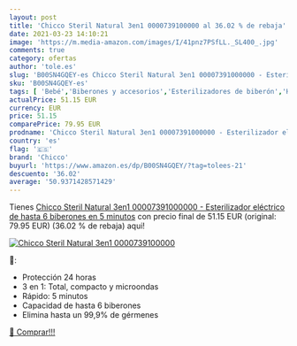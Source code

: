 ```yaml
---
layout: post
title: 'Chicco Steril Natural 3en1 0000739100000 al 36.02 % de rebaja'
date: 2021-03-23 14:10:21
image: 'https://m.media-amazon.com/images/I/41pnz7PSfLL._SL400_.jpg'
comments: true
category: ofertas
author: 'tole.es'
slug: 'B00SN4GQEY-es Chicco Steril Natural 3en1 00007391000000 - Esterilizador...'
sku: 'B00SN4GQEY-es'
tags: [ 'Bebé','Biberones y accesorios','Esterilizadores de biberón','Higiene','Higiene y cuidado','Lactancia y alimentación','biberones','chicco', ]
actualPrice: 51.15 EUR
currency: EUR
price: 51.15
comparePrice: 79.95 EUR
prodname: 'Chicco Steril Natural 3en1 00007391000000 - Esterilizador eléctrico de hasta 6 biberones en 5 minutos'
country: 'es'
flag: '🇪🇸'
brand: 'Chicco'
buyurl: 'https://www.amazon.es/dp/B00SN4GQEY/?tag=tolees-21'
descuento: '36.02'
average: '50.9371428571429'
---
```


Tienes [Chicco Steril Natural 3en1 00007391000000 - Esterilizador eléctrico de hasta 6 biberones en 5 minutos](https://www.amazon.es/dp/B00SN4GQEY/?tag=tolees-21) con precio final de  51.15 EUR (original: 79.95 EUR) (36.02 %  de rebaja) aqui!

[![Chicco Steril Natural 3en1 0000739100000](https://m.media-amazon.com/images/I/41pnz7PSfLL._SL400_.jpg)](https://www.amazon.es/dp/B00SN4GQEY/?tag=tolees-21)

🔎:

- Protección 24 horas
- 3 en 1: Total, compacto y microondas
- Rápido: 5 minutos
- Capacidad de hasta 6 biberones
- Elimina hasta un 99,9% de gérmenes

[🛒 Comprar!!!](https://www.amazon.es/dp/B00SN4GQEY/?tag=tolees-21)

